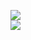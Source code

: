 [![](https://img.shields.io/badge/Made%20With-Github%20Spray-lightgrey.svg?style=for-the-badge&logo=github)](https://github.com/Annihil/github-spray#2860)  
[![](https://i.imgur.com/2DrTn0Z.gif)](https://github.com/Annihil/github-spray)